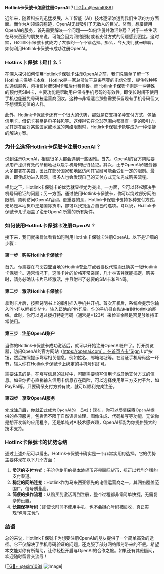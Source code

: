 **Hotlink卡保號卡怎麽註冊OpenAI？**[[TG💪+ @esim1088](https://t.me/s/esim1088)]

近年来，随着科技的迅猛发展，人工智能（AI）技术逐渐渗透到我们生活的方方面面。而作为AI领域的翘楚，OpenAI无疑吸引了无数人的目光。然而，想要使用OpenAI的服务，首先需要解决一个问题——如何注册并激活账号？对于一些生活在马来西亚的朋友来说，可能会因为网络限制或者支付方式的问题感到困扰。这时候，Hotlink卡保號卡就成为了大家的一个不错选择。那么，今天我们就来聊聊，如何利用Hotlink卡保號卡成功注册OpenAI。

### Hotlink卡保號卡是什么？

在深入探讨如何使用Hotlink卡保號卡注册OpenAI之前，我们先简单了解一下Hotlink卡保號卡本身。Hotlink是一家总部位于马来西亚的电信公司，提供各种移动通信服务，包括预付费SIM卡和后付费套餐。而Hotlink卡保號卡则是一种特殊的预付费SIM卡，主要功能是帮助用户保持手机号码的有效性，即使长时间不使用手机也能避免号码被运营商回收。这种卡非常适合那些需要保留现有手机号码但又不想频繁充值的人群。

此外，Hotlink卡保號卡还有一个很大的优势，那就是它支持多种支付方式，包括信用卡、借记卡甚至是电子钱包等。这使得它在全球范围内都具有一定的吸引力，尤其是在面对某些国家或地区的网络限制时，Hotlink卡保號卡能够成为一种便捷的解决方案。

### 为什么选择Hotlink卡保號卡注册OpenAI？

说到注册OpenAI，相信很多人都会遇到一些困难。首先，OpenAI的官方网站要求用户提供有效的邮箱地址以及手机号码进行验证。其次，由于OpenAI的服务器大多部署在美国，因此在部分国家和地区访问其官网可能会受到一定的限制。最后，即使成功进入官网，很多人也会发现自己的支付方式无法完成购买流程。

相比之下，Hotlink卡保號卡的优势就显得尤为突出。一方面，它可以轻松解决手机号码验证的问题；另一方面，通过使用Hotlink卡保號卡，你可以绕过部分网络限制，顺利访问OpenAI官网。更重要的是，Hotlink卡保號卡支持多种支付方式，无论是本地货币还是国际货币，都可以找到适合自己的选项。可以说，Hotlink卡保號卡几乎涵盖了注册OpenAI所需的所有条件。

### 如何使用Hotlink卡保號卡注册OpenAI？

接下来，我们就来具体看看如何利用Hotlink卡保號卡注册OpenAI。以下是详细的步骤：

#### 第一步：购买Hotlink卡保號卡

首先，你需要在马来西亚当地的Hotlink营业厅或者授权代理商处购买一张Hotlink卡保號卡。通常情况下，这类卡片的价格非常亲民，几十林吉特就能搞定。购买时，请务必确认卡片已经激活，并且附带了必要的SIM卡和PIN码。

#### 第二步：激活Hotlink卡保號卡

拿到卡片后，按照说明书上的指引插入手机并开机。首次开机后，系统会提示你输入PIN码以解锁SIM卡。输入正确的PIN码后，你的手机将自动连接到Hotlink的网络。此时，你可以通过拨打特定号码（通常是*123#）来检查余额是否足够维持正常使用。

#### 第三步：注册OpenAI账户

当你的Hotlink卡保號卡成功激活后，就可以开始注册OpenAI账户了。打开浏览器，访问OpenAI的官方网站（https://openai.com）。在首页点击“Sign Up”按钮，然后按照提示填写相关信息，例如姓名、邮箱地址等。在验证手机号码这一环节，输入你在Hotlink卡保號卡上绑定的手机号码即可。

需要注意的是，在填写信息的过程中，可能需要填写信用卡或其他支付方式的信息。如果你担心直接输入信用卡信息存在风险，可以选择使用第三方支付平台，如PayPal等。只要确保支付方式有效，就可以顺利完成注册。

#### 第四步：享受OpenAI服务

完成注册后，你就正式成为OpenAI的一员啦！现在，你可以尽情探索OpenAI提供的各项服务，包括但不限于自然语言处理、图像生成、代码编写等功能。无论你是想开发新的应用程序，还是单纯对AI技术感兴趣，OpenAI都能为你提供强大的技术支持。

### Hotlink卡保號卡的优势总结

通过上述介绍可以看出，Hotlink卡保號卡确实是一个非常实用的选择。它的优势主要体现在以下几个方面：

1. **灵活的支付方式**：无论你使用的是本地货币还是国际货币，都可以找到合适的支付渠道。
2. **稳定的网络连接**：Hotlink作为马来西亚领先的电信运营商之一，其网络覆盖范围广，信号质量高。
3. **简便的操作流程**：从购买到激活再到注册，整个过程都非常简单快捷，无需复杂的设置。
4. **长期保存号码**：即使长时间不使用手机，也不会担心号码被回收，真正实现“保号无忧”。

### 结语

总的来说，Hotlink卡保號卡为想要注册OpenAI的朋友提供了一个简单高效的途径。它不仅解决了手机号码验证的问题，还克服了部分网络限制带来的不便。希望本文能对你有所帮助，让你轻松开启与OpenAI的合作之旅。如果还有其他疑问，欢迎随时留言交流哦！

[[TG💪+ @esim1088](https://t.me/s/esim1088) ![Image](https://i.postimg.cc/4NQfJmqS/Snipaste-2025-05-13-00-14-12.png)]
